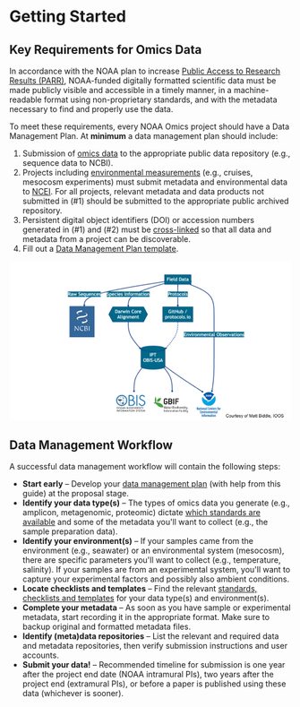 Getting Started
=====

## Key Requirements for Omics Data 

In accordance with the NOAA plan to increase [Public Access to Research Results (PARR)](https://www.glerl.noaa.gov/review2016/reviewer_docs/NOAA_PARR_Plan_v5.04.pdf), NOAA-funded digitally formatted scientific data must be made publicly visible and accessible in a timely manner, in a machine-readable format using non-proprietary standards, and with the metadata necessary to find and properly use the data.  

To meet these requirements, every NOAA Omics project should have a Data Management Plan. At **minimum** a data management plan should include:  
1. Submission of [omics data](https://github.com/aomlomics/omics-data-management/wiki/5-Omics-Data-Guidelines#table-1---data-repositories) to the appropriate public data repository (e.g., sequence data to NCBI).
2. Projects including [environmental measurements](https://github.com/aomlomics/omics-data-management/wiki/4-Metadata-Guidelines#ncei) (e.g., cruises, mesocosm experiments) must submit metadata and environmental data to [NCEI](https://www.ncei.noaa.gov/). For all projects, relevant metadata and data products not submitted in (#1) should be submitted to the appropriate public archived repository.
3. Persistent digital object identifiers (DOI) or accession numbers generated in (#1) and (#2) must be [cross-linked](https://github.com/aomlomics/omics-data-management/wiki/5-Omics-Data-Guidelines#archiving-and-cross-linking) so that all data and metadata from a project can be discoverable.  
4. Fill out a [Data Management Plan template](https://github.com/aomlomics/omics-data-management/wiki/2-Data-Management-Plan-Template).

![DMG fig](assets/biddle_mermaid_fig_dmg.png)

## Data Management Workflow

A successful data management workflow will contain the following steps:

* **Start early** – Develop your [data management plan](https://github.com/aomlomics/omics-data-management/wiki/2-Data-Management-Plan-Template) (with help from this guide) at the proposal stage.
* **Identify your data type(s)** – The types of omics data you generate (e.g., amplicon, metagenomic, proteomic) dictate [which standards are available](https://github.com/aomlomics/omics-data-management/wiki/5-Omics-Data-Guidelines) and some of the metadata you'll want to collect (e.g., the sample preparation data).
* **Identify your environment(s)** – If your samples came from the environment (e.g., seawater) or an environmental system (mesocosm), there are specific parameters you'll want to collect (e.g., temperature, salinity). If your samples are from an experimental system, you'll want to capture your experimental factors and possibly also ambient conditions.
* **Locate checklists and templates** – Find the relevant [standards, checklists and templates](https://github.com/aomlomics/omics-data-management/wiki/3-Study-Data-Templates) for your data type(s) and environment(s). 
* **Complete your metadata** – As soon as you have sample or experimental metadata, start recording it in the appropriate format. Make sure to backup original and formatted metadata files.
* **Identify (meta)data repositories** – List the relevant and required data and metadata repositories, then verify submission instructions and user accounts.
* **Submit your data!** – Recommended timeline for submission is one year after the project end date (NOAA intramural PIs), two years after the project end (extramural PIs), or before a paper is published using these data (whichever is sooner). 



